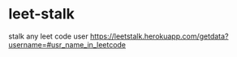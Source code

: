 # leet-stalk
stalk any leet code user
https://leetstalk.herokuapp.com/getdata?username=#usr_name_in_leetcode

